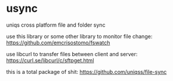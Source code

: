# usync
uniqs cross platform file and folder sync

use this library or some other library to monitor file change:
https://github.com/emcrisostomo/fswatch

use libcurl to transfer files between client and server:
https://curl.se/libcurl/c/sftpget.html

this is a total package of shit:
https://github.com/uniqss/file-sync
